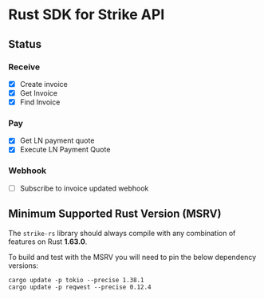 # Rust SDK for Strike API


## Status

### Receive
- [x] Create invoice
- [x] Get Invoice
- [x] Find Invoice

### Pay
- [x] Get LN payment quote
- [x] Execute LN Payment Quote

### Webhook
- [ ] Subscribe to invoice updated webhook

## Minimum Supported Rust Version (MSRV)

The `strike-rs` library should always compile with any combination of features on Rust **1.63.0**.

To build and test with the MSRV you will need to pin the below dependency versions:

```shell
cargo update -p tokio --precise 1.38.1
cargo update -p reqwest --precise 0.12.4
```

